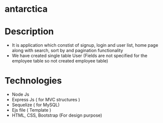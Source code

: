 # antarctica
# Description
 - It is application which constist of signup, login and user list, home page along with search, sort by and pagination functionality
 - We have created  single table User (Fields are not specified for the employee table so not created employee table)

# Technologies  
 - Node Js 
 - Express Js ( for MVC structures )
 - Sequelize ( for MySQL)
 - Ejs file ( Template )
 - HTML, CSS, Bootstrap (For design purpose)
